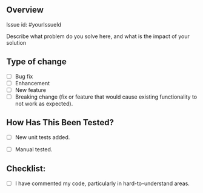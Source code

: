 ## Overview

Issue id: #yourIssueId

Describe what problem do you solve here, and what is the impact of your solution

## Type of change

- [ ] Bug fix
- [ ] Enhancement
- [ ] New feature 
- [ ] Breaking change (fix or feature that would cause existing functionality to not work as expected).

## How Has This Been Tested?
- [ ] New unit tests added.
- [ ] Manual tested.


## Checklist:
- [ ] I have commented my code, particularly in hard-to-understand areas.
